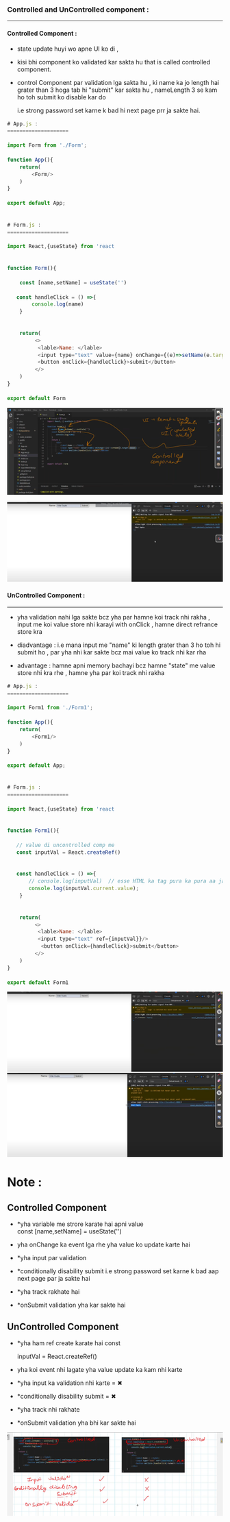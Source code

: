 ### Controlled and UnControlled component :
------------------------------------------------

#### Controlled Component :


- state update huyi wo apne UI ko di , 
- kisi bhi component ko validated kar sakta hu that is called controlled component. 
- control Component par validation lga sakta hu , ki name ka jo length hai
  grater than 3 hoga tab hi "submit" kar sakta hu , nameLength 3 se kam ho toh
  submit ko disable kar do

  i.e  strong password set karne k bad hi next page prr ja sakte hai.

```js
# App.js :
====================

import Form from './Form';

function App(){
    return(
        <Form/>
    )
}

export default App;


# Form.js :
====================

import React,{useState} from 'react


function Form(){

    const [name,setName] = useState('')
   
   const handleClick = () =>{
        console.log(name)
    }


    return(
         <>
          <lable>Name: </lable>
          <input type="text" value={name} onChange={(e)=>setName(e.target.value)}/>
          <button onClick={handleClick}>submit</button>
         </>
    )
}

export default Form
```
![](img/comp2.png)

![](img/comp1.png)
     
     


#### UnControlled Component :
---------------------------------
- yha validation nahi lga sakte bcz yha par hamne koi track nhi rakha ,
  input me koi value store nhi karayi with onClick ,
  hamne direct refrance store kra


- diadvantage :
  i.e mana input me "name" ki length grater than 3 ho toh hi submit ho ,
  par yha nhi kar sakte bcz mai value ko track nhi kar rha 

- advantage :
   hamne apni memory bachayi bcz hamne "state" me value store nhi kra rhe ,
   hamne yha par koi track nhi rakha

```js
# App.js :
====================

import Form1 from './Form1';

function App(){
    return(
        <Form1/>
    )
}

export default App;


# Form.js :
====================

import React,{useState} from 'react


function Form1(){

   // value di uncontrolled comp me
   const inputVal = React.createRef()
   
   
   const handleClick = () =>{
       // console.log(inputVal)  // esse HTML ka tag pura ka pura aa jayega
       console.log(inputVal.current.value);
    }


    return(
         <>
          <lable>Name: </lable>
          <input type="text" ref={inputVal}}/>
           <button onClick={handleClick}>submit</button>
         </>
    )
}

export default Form1
```
![](img/comp3.png)
![](img/comp4.png)


# Note :

Controlled Component  
---------------------- 
- *yha variable me strore karate hai apni value  
   const [name,setName] = useState('') 

- yha onChange ka event lga rhe 
  yha value ko update karte hai

- *yha input par validation 

- *conditionally disability submit
   i.e strong password set karne k bad aap next page par ja sakte hai

-  *yha track rakhate hai
-  *onSubmit validation yha kar sakte hai 


UnControlled Component 
------------------------
- *yha ham ref create karate hai 
   const 
   
   inputVal = React.createRef()

- yha koi event nhi lagate 
  yha value update ka kam nhi karte 

- *yha input ka validation nhi karte  = ✖
- *conditionally disability submit = ✖
- *yha track nhi rakhate
- *onSubmit validation yha bhi kar sakte hai 


![](img/comp5.png)


